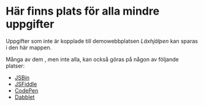 # Här finns plats för alla mindre uppgifter

Uppgifter som inte är kopplade till demowebbplatsen _Läxhjälpen_ kan sparas i den här mappen.

Många av dem , men inte alla, kan också göras på någon av följande platser:

 * [JSBin](http://jsbin.com/)
 * [JSFiddle](https://jsfiddle.net/)
 * [CodePen](http://codepen.io/)
 * [Dabblet](http://dabblet.com/)

